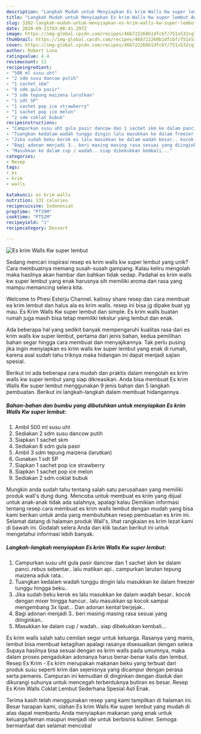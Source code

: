 ```yaml
---
description: "Langkah Mudah untuk Menyiapkan Es krim Walls Kw super lembut Anti Gagal"
title: "Langkah Mudah untuk Menyiapkan Es krim Walls Kw super lembut Anti Gagal"
slug: 3202-langkah-mudah-untuk-menyiapkan-es-krim-walls-kw-super-lembut-anti-gagal
date: 2020-09-21T03:08:41.297Z
image: https://img-global.cpcdn.com/recipes/46b722268b1dfcbf/751x532cq70/es-krim-walls-kw-super-lembut-foto-resep-utama.jpg
thumbnail: https://img-global.cpcdn.com/recipes/46b722268b1dfcbf/751x532cq70/es-krim-walls-kw-super-lembut-foto-resep-utama.jpg
cover: https://img-global.cpcdn.com/recipes/46b722268b1dfcbf/751x532cq70/es-krim-walls-kw-super-lembut-foto-resep-utama.jpg
author: Robert Luna
ratingvalue: 4.4
reviewcount: 11
recipeingredient:
- "500 ml susu uht"
- "2 sdm susu dancow putih"
- "1 sachet skm"
- "8 sdm gula pasir"
- "3 sdm tepung maizena larutkan"
- "1 sdt SP"
- "1 sachet pop ice strawberry"
- "1 sachet pop ice melon"
- "2 sdm coklat bubuk"
recipeinstructions:
- "Campurkan susu uht gula pasir dancow dan 1 sachet skm ke dalam panci..rebus sebentar.. lalu matikan api.. campurkan larutan tepung maizena aduk rata.."
- "Tuangkan kedalam wadah tunggu dingin lalu masukkan ke dalam freezer tunggu hingga beku.."
- "Jika sudah beku kerok es lalu masukkan ke dalam wadah besar.. kocok dengan mixer hingga hancur.. lalu masukkan sp kocok sampai mengembang 3x lipat... Dan adonan kental berjejak.."
- "Bagi adonan menjadi 3.. beri masing masing rasa sesuai yang diinginkan.."
- "Masukkan ke dalam cup / wadah.. siap dibekukkan kembali..."
categories:
- Resep
tags:
- es
- krim
- walls

katakunci: es krim walls 
nutrition: 131 calories
recipecuisine: Indonesian
preptime: "PT39M"
cooktime: "PT52M"
recipeyield: "1"
recipecategory: Dessert

---
```



![Es krim Walls Kw super lembut](https://img-global.cpcdn.com/recipes/46b722268b1dfcbf/751x532cq70/es-krim-walls-kw-super-lembut-foto-resep-utama.jpg)

Sedang mencari inspirasi resep es krim walls kw super lembut yang unik? Cara membuatnya memang susah-susah gampang. Kalau keliru mengolah maka hasilnya akan hambar dan bahkan tidak sedap. Padahal es krim walls kw super lembut yang enak harusnya sih memiliki aroma dan rasa yang mampu memancing selera kita.

Welcome to Phesi Esterju Channel. kalinsy share resep dan cara membuat ea krim lembut dan halus ala es krim walls. resep ini bisa jg dipake buat yg mau. Es Krim Walls Kw super lembut dan simple. Es krim walls buatan rumah juga masih bisa tetap memiliki tekstur yang lembut dan enak.

Ada beberapa hal yang sedikit banyak mempengaruhi kualitas rasa dari es krim walls kw super lembut, pertama dari jenis bahan, kedua pemilihan bahan segar hingga cara membuat dan menyajikannya. Tak perlu pusing jika ingin menyiapkan es krim walls kw super lembut yang enak di rumah, karena asal sudah tahu triknya maka hidangan ini dapat menjadi sajian spesial.


Berikut ini ada beberapa cara mudah dan praktis dalam mengolah es krim walls kw super lembut yang siap dikreasikan. Anda bisa membuat Es krim Walls Kw super lembut menggunakan 9 jenis bahan dan 5 langkah pembuatan. Berikut ini langkah-langkah dalam membuat hidangannya.

<!--inarticleads1-->

##### Bahan-bahan dan bumbu yang dibutuhkan untuk menyiapkan Es krim Walls Kw super lembut:

1. Ambil 500 ml susu uht
1. Sediakan 2 sdm susu dancow putih
1. Siapkan 1 sachet skm
1. Sediakan 8 sdm gula pasir
1. Ambil 3 sdm tepung maizena (larutkan)
1. Gunakan 1 sdt SP
1. Siapkan 1 sachet pop ice strawberry
1. Siapkan 1 sachet pop ice melon
1. Sediakan 2 sdm coklat bubuk


Mungkin anda sudah tahu tentang salah satu perusahaan yang memiliki produk wall&#39;s dung dung. Mencoba untuk membuat es krim yang dijual untuk anak-anak tidak ada salahnya, apalagi kalau Demikian informasi tentang resep cara membuat es krim walls lembut dengan mudah yang bisa kami berikan untuk anda yang membutuhkan resep pembuatan es krim ini. Selamat datang di halaman produk Wall&#39;s, lihat rangkaian es krim lezat kami di bawah ini. Godalah selera Anda dan klik tautan berikut ini untuk mengetahui informasi lebih banyak. 

<!--inarticleads2-->

##### Langkah-langkah menyiapkan Es krim Walls Kw super lembut:

1. Campurkan susu uht gula pasir dancow dan 1 sachet skm ke dalam panci..rebus sebentar.. lalu matikan api.. campurkan larutan tepung maizena aduk rata..
1. Tuangkan kedalam wadah tunggu dingin lalu masukkan ke dalam freezer tunggu hingga beku..
1. Jika sudah beku kerok es lalu masukkan ke dalam wadah besar.. kocok dengan mixer hingga hancur.. lalu masukkan sp kocok sampai mengembang 3x lipat... Dan adonan kental berjejak..
1. Bagi adonan menjadi 3.. beri masing masing rasa sesuai yang diinginkan..
1. Masukkan ke dalam cup / wadah.. siap dibekukkan kembali...


Es krim walls salah satu cemilan segar untuk keluarga. Rasanya yang manis, lembut bisa membuat ketagihan apalagi rasanya disesuaikan dengan selera Supaya hasilnya bisa sesuai dengan es krim walls pada umumnya, maka dalam proses pengadukan adonanya harus benar-benar kalis dan lembut. Resep Es Krim - Es krim merupakan makanan beku yang terbuat dari produk susu seperti krim dan sejenisnya yang dicampur dengan perasa serta pemanis. Campuran ini kemudian di dinginkan dengan diaduk dan dikurangi suhunya untuk mencegah terbentuknya butiran es besar. Resep Es Krim Walls Coklat Lembut Sederhana Spesial Asli Enak. 

Terima kasih telah menggunakan resep yang kami tampilkan di halaman ini. Besar harapan kami, olahan Es krim Walls Kw super lembut yang mudah di atas dapat membantu Anda menyiapkan makanan yang enak untuk keluarga/teman maupun menjadi ide untuk berbisnis kuliner. Semoga bermanfaat dan selamat mencoba!
